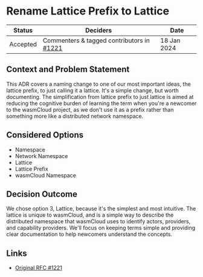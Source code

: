# Rename Lattice Prefix to Lattice

| Status   | Deciders                                                                                        | Date        |
|----------|-------------------------------------------------------------------------------------------------|-------------|
| Accepted | Commenters & tagged contributors in [#1221](https://github.com/wasmCloud/wasmCloud/issues/1221) | 18 Jan 2024 |

## Context and Problem Statement

This ADR covers a naming change to one of our most important ideas, the lattice prefix, to just calling it a lattice. It's a simple change, but worth documenting. The simplification from lattice prefix to just lattice is aimed at reducing the cognitive burden of learning the term when you're a newcomer to the wasmCloud project, as we don't use it as a prefix rather than something more like a distributed network namespace.

## Considered Options

- Namespace
- Network Namespace
- Lattice
- Lattice Prefix
- wasmCloud Namespace

## Decision Outcome

We chose option 3, Lattice, because it's the simplest and most intuitive. The lattice is unique to wasmCloud, and is a simple way to describe the distributed namespace that wasmCloud uses to identify actors, providers, and capability providers. We'll focus on keeping terms simple and providing clear documentation to help newcomers understand the concepts.

## Links <!-- optional -->

- [Original RFC #1221](https://github.com/wasmCloud/wasmCloud/issues/1221)
